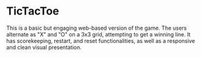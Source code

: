 # TicTacToe
This is a basic but engaging web-based version of the game. The users alternate as "X" and "O" on a 3x3 grid, attempting to get a winning line. It has scorekeeping, restart, and reset functionalities, as well as a responsive and clean visual presentation.
